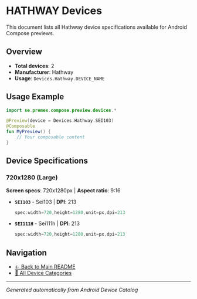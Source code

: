 # HATHWAY Devices

This document lists all Hathway device specifications available for Android Compose previews.

## Overview

- **Total devices**: 2
- **Manufacturer**: Hathway
- **Usage**: `Devices.Hathway.DEVICE_NAME`

## Usage Example

```kotlin
import se.premex.compose.preview.devices.*

@Preview(device = Devices.Hathway.SEI103)
@Composable
fun MyPreview() {
    // Your composable content
}
```

## Device Specifications

### 720x1280 (Large)

**Screen specs**: 720x1280px | **Aspect ratio**: 9:16

- **`SEI103`** - Sei103 | **DPI**: 213
  ```kotlin
  spec:width=720,height=1280,unit=px,dpi=213
  ```

- **`SEI111H`** - Sei111h | **DPI**: 213
  ```kotlin
  spec:width=720,height=1280,unit=px,dpi=213
  ```

## Navigation

- [← Back to Main README](../../README.md)
- [📱 All Device Categories](../README.md)

---
*Generated automatically from Android Device Catalog*
